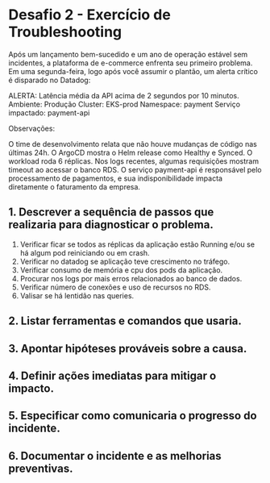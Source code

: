 # Desafio 2 - Exercício de Troubleshooting



Após um lançamento bem-sucedido e um ano de operação estável sem incidentes, a plataforma de e-commerce enfrenta seu primeiro problema. Em uma segunda-feira, logo após você assumir o plantão, um alerta crítico é disparado no Datadog:

ALERTA: Latência média da API acima de 2 segundos por 10 minutos.
Ambiente: Produção
Cluster: EKS-prod
Namespace: payment
Serviço impactado: payment-api

Observações:

O time de desenvolvimento relata que não houve mudanças de código nas últimas 24h.
O ArgoCD mostra o Helm release como Healthy e Synced.
O workload roda 6 réplicas.
Nos logs recentes, algumas requisições mostram timeout ao acessar o banco RDS.
O serviço payment-api é responsável pelo processamento de pagamentos, e sua indisponibilidade impacta diretamente o faturamento da empresa.

## 1. Descrever a sequência de passos que realizaria para diagnosticar o problema.
1. Verificar ficar se todos as réplicas da aplicação estão Running e/ou se há algum pod reiniciando ou em crash. 
2. Verificar no datadog se aplicação teve crescimento no tráfego.
3. Verificar consumo de memória e cpu dos pods da aplicação.
4. Procurar nos logs por mais erros relacionados ao banco de dados.
5. Verificar número de conexões e uso de recursos no RDS.
6. Valisar se há lentidão nas queries.
## 2. Listar ferramentas e comandos que usaria.
## 3. Apontar hipóteses prováveis sobre a causa.
## 4. Definir ações imediatas para mitigar o impacto.
## 5. Especificar como comunicaria o progresso do incidente.
## 6. Documentar o incidente e as melhorias preventivas.
